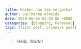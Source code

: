 ```yaml
---
title: Hacker não tem vergonha!
author: Guilherme Almeida
date: 2020-06-06 03:20:00 +0800
categories: [Blogging, Personal]
tags: [first post, primeiro post]
---
```

>Hello, World!
